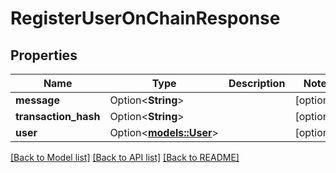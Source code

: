 # RegisterUserOnChainResponse

## Properties

Name | Type | Description | Notes
------------ | ------------- | ------------- | -------------
**message** | Option<**String**> |  | [optional]
**transaction_hash** | Option<**String**> |  | [optional]
**user** | Option<[**models::User**](User.md)> |  | [optional]

[[Back to Model list]](../README.md#documentation-for-models) [[Back to API list]](../README.md#documentation-for-api-endpoints) [[Back to README]](../README.md)


